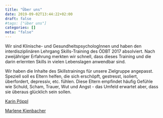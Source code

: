```yaml
---
title: "Über uns"
date: 2019-09-02T13:44:22+02:00
draft: false
#tags: ["über uns"]
categories: []
meta: "false"
---
```


Wir sind Klinische- und GesundheitspsychologInnen und haben den interdisziplinären Lehrgang Skills-Training des ÖDBT 2017 absolviert. Nach zweijähriger Erfahrung merkten wir schnell, dass dieses Training und die darin erlernten Skills in vielen Lebenslagen anwendbar sind. 

Wir haben die Inhalte des Skillstrainings für unsere Zielgruppe angepasst. Speziell soll es Eltern helfen, die sich erschöpft, gestresst, isoliert, überfordert, depressiv, etc. fühlen. Diese Eltern empfindet häufig Gefühle wie Schuld, Scham, Trauer, Wut und Angst - das Umfeld erwartet aber, dass sie überaus glücklich sein sollen.

 

[Karin Pöppl](/karinpoeppl)

[Marlene Kienbacher](/marlenekienbacher)



